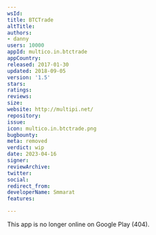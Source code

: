 ```yaml
---
wsId: 
title: BTCTrade
altTitle: 
authors:
- danny
users: 10000
appId: multico.in.btctrade
appCountry: 
released: 2017-01-30
updated: 2018-09-05
version: '1.5'
stars: 
ratings: 
reviews: 
size: 
website: http://multipi.net/
repository: 
issue: 
icon: multico.in.btctrade.png
bugbounty: 
meta: removed
verdict: wip
date: 2023-04-16
signer: 
reviewArchive: 
twitter: 
social: 
redirect_from: 
developerName: Smmarat
features: 

---
```


This app is no longer online on Google Play (404).
